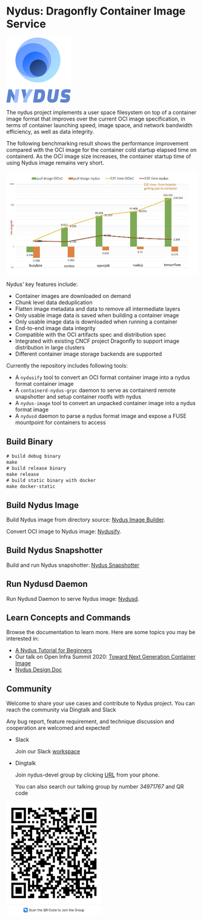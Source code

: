 # Nydus: Dragonfly Container Image Service

<p><img src="misc/logo.svg" width="170"></p>

The nydus project implements a user space filesystem on top of a container image format that improves over the current OCI image specification, in terms of container launching speed, image space, and network bandwidth efficiency, as well as data integrity.

The following benchmarking result shows the performance improvement compared with the OCI image for the container cold startup elapsed time on containerd. As the OCI image size increases, the container startup time of using Nydus image remains very short.

![Container Cold Startup](./misc/perf.jpg)

Nydus' key features include:

* Container images are downloaded on demand
* Chunk level data deduplication
* Flatten image metadata and data to remove all intermediate layers
* Only usable image data is saved when building a container image
* Only usable image data is downloaded when running a container
* End-to-end image data integrity
* Compatible with the OCI artifacts spec and distribution spec
* Integrated with existing CNCF project Dragonfly to support image distribution in large clusters
* Different container image storage backends are supported

Currently the repository includes following tools:

* A `nydusify` tool to convert an OCI format container image into a nydus format container image
* A `containerd-nydus-grpc` daemon to serve as containerd remote snapshotter and setup container rootfs with nydus
* A `nydus-image` tool to convert an unpacked container image into a nydus format image
* A `nydusd` daemon to parse a nydus format image and expose a FUSE mountpoint for containers to access

## Build Binary

``` shell
# build debug binary
make
# build release binary
make release
# build static binary with docker
make docker-static
```

## Build Nydus Image

Build Nydus image from directory source: [Nydus Image Builder](./docs/nydus-image.md).

Convert OCI image to Nydus image: [Nydusify](./docs/nydusify.md).

## Build Nydus Snapshotter

Build and run Nydus snapshotter: [Nydus Snapshotter](./contrib/nydus-snapshotter/README.md)

## Run Nydusd Daemon

Run Nydusd Daemon to serve Nydus image: [Nydusd](./docs/nydusd.md).

## Learn Concepts and Commands

Browse the documentation to learn more. Here are some topics you may be interested in:

- [A Nydus Tutorial for Beginners](./docs/tutorial.md)
- Our talk on Open Infra Summit 2020: [Toward Next Generation Container Image](https://drive.google.com/file/d/1LRfLUkNxShxxWU7SKjc_50U0N9ZnGIdV/view)
- [Nydus Design Doc](./docs/nydus-design.md)

## Community

Welcome to share your use cases and contribute to Nydus project.
You can reach the community via Dingtalk and Slack

Any bug report, feature requirement, and technique discussion and cooperation are welcomed and expected!

* Slack

    Join our Slack [workspace](https://join.slack.com/t/nydusimageservice/shared_invite/zt-o67n0ye9-HuN0c2MPzjUVJvF~W4PnXg)

* Dingtalk

    Join nydus-devel group by clicking [URL](https://qr.dingtalk.com/action/joingroup?code=v1,k1,YfGzhaTOnpm10Bf+/ohz4WcuDEIe9nTIjo+MPuIgRGQ=&_dt_no_comment=1&origin=11) from your phone.

    You can also search our talking group by number *34971767* and QR code

<img src="./misc/Dingtalk_QR.jpg" width="250" height="300"/>


